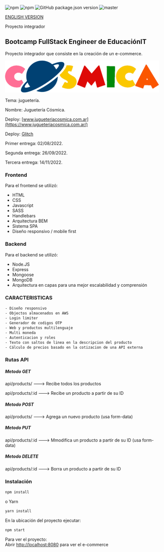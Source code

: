 ![npm](https://img.shields.io/npm/v/npm?color=green)  ![npm](https://img.shields.io/npm/v/express?label=express&logo=Express)  ![GitHub package.json version](https://img.shields.io/github/package-json/v/migmm/e-commerce)  ![master](https://img.shields.io/github/last-commit/migmm/e-commerce)

[ENGLISH VERSION](https://github.com/migmm/e-commerce/blob/main/README.md#) 

Proyecto integrador

## Bootcamp FullStack Engineer de __EducaciónIT__

Proyecto integrador que consiste en la creación de un e-commerce.

 <img src="https://github.com/migmm/e-commerce/blob/main/public/img/logocolor.png" alt="Logo"/>

Tema: juguetería.

Nombre: Juguetería Cósmica.

Deploy: [www.jugueteriacosmica.com.ar](https://www.jugueteriacosmica.com.ar/)

Deploy: [Glitch](https://massive-iridescent-iron.glitch.me/)

Primer entrega: 02/08/2022.

Segunda entrega: 26/09/2022.

Tercera entrega: 14/11/2022.

### Frontend

Para el frontend se utilizó:

- HTML
- CSS
- Javascript
- SASS
- Handlebars
- Arquitectura BEM
- Sistema SPA
- Diseño responsivo / mobile first


### Backend

Para el backend se utilizó:

- Node.JS
- Express
- Mongoose
- MongoDB
- Arquitectura en capas para una mejor escalabilidad y comprensión

### CARACTERISTICAS

    - Diseño responsivo
    - Objectos almacenados en AWS
    - Login limiter
    - Generador de codigos OTP
    - Web y productos multilenguaje
    - Multi moneda
    - Autenticacion y roles
    - Texto con saltos de linea en la descripcion del producto
    - Cálculo de precios basado en la cotizacion de una API externa

### Rutas API

##### Metodo GET
api/products/ ---> Recibe todos los productos

api/products/:id ---> Recibe un producto a partir de su ID

##### Metodo POST

api/products/ ---> Agrega un nuevo producto (usa form-data)

##### Metodo PUT

api/products/:id ---> Mmodifica un producto a partir de su ID (usa form-data)

##### Metodo DELETE

api/products/:id ---> Borra un producto a partir de su ID


### Instalación
```bash
npm install
```
o Yarn
```bash
yarn install 
```

 En la ubicación del proyecto ejecutar:

```bash
npm start
```

Para ver el proyecto:<br />
Abrir [http://localhost:8080](http://localhost:8080) para ver el e-commerce

